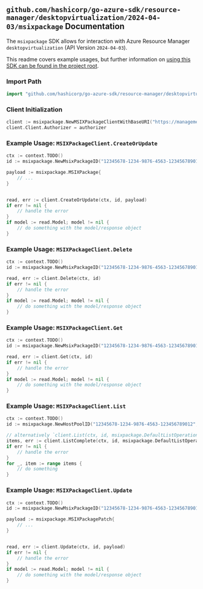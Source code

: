 
## `github.com/hashicorp/go-azure-sdk/resource-manager/desktopvirtualization/2024-04-03/msixpackage` Documentation

The `msixpackage` SDK allows for interaction with Azure Resource Manager `desktopvirtualization` (API Version `2024-04-03`).

This readme covers example usages, but further information on [using this SDK can be found in the project root](https://github.com/hashicorp/go-azure-sdk/tree/main/docs).

### Import Path

```go
import "github.com/hashicorp/go-azure-sdk/resource-manager/desktopvirtualization/2024-04-03/msixpackage"
```


### Client Initialization

```go
client := msixpackage.NewMSIXPackageClientWithBaseURI("https://management.azure.com")
client.Client.Authorizer = authorizer
```


### Example Usage: `MSIXPackageClient.CreateOrUpdate`

```go
ctx := context.TODO()
id := msixpackage.NewMsixPackageID("12345678-1234-9876-4563-123456789012", "example-resource-group", "hostPoolName", "msixPackageName")

payload := msixpackage.MSIXPackage{
	// ...
}


read, err := client.CreateOrUpdate(ctx, id, payload)
if err != nil {
	// handle the error
}
if model := read.Model; model != nil {
	// do something with the model/response object
}
```


### Example Usage: `MSIXPackageClient.Delete`

```go
ctx := context.TODO()
id := msixpackage.NewMsixPackageID("12345678-1234-9876-4563-123456789012", "example-resource-group", "hostPoolName", "msixPackageName")

read, err := client.Delete(ctx, id)
if err != nil {
	// handle the error
}
if model := read.Model; model != nil {
	// do something with the model/response object
}
```


### Example Usage: `MSIXPackageClient.Get`

```go
ctx := context.TODO()
id := msixpackage.NewMsixPackageID("12345678-1234-9876-4563-123456789012", "example-resource-group", "hostPoolName", "msixPackageName")

read, err := client.Get(ctx, id)
if err != nil {
	// handle the error
}
if model := read.Model; model != nil {
	// do something with the model/response object
}
```


### Example Usage: `MSIXPackageClient.List`

```go
ctx := context.TODO()
id := msixpackage.NewHostPoolID("12345678-1234-9876-4563-123456789012", "example-resource-group", "hostPoolName")

// alternatively `client.List(ctx, id, msixpackage.DefaultListOperationOptions())` can be used to do batched pagination
items, err := client.ListComplete(ctx, id, msixpackage.DefaultListOperationOptions())
if err != nil {
	// handle the error
}
for _, item := range items {
	// do something
}
```


### Example Usage: `MSIXPackageClient.Update`

```go
ctx := context.TODO()
id := msixpackage.NewMsixPackageID("12345678-1234-9876-4563-123456789012", "example-resource-group", "hostPoolName", "msixPackageName")

payload := msixpackage.MSIXPackagePatch{
	// ...
}


read, err := client.Update(ctx, id, payload)
if err != nil {
	// handle the error
}
if model := read.Model; model != nil {
	// do something with the model/response object
}
```
